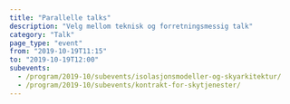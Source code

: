 ```yaml
---
title: "Parallelle talks"
description: "Velg mellom teknisk og forretningsmessig talk"
category: "Talk"
page_type: "event"
from: "2019-10-19T11:15"
to: "2019-10-19T12:00"
subevents:
  - /program/2019-10/subevents/isolasjonsmodeller-og-skyarkitektur/
  - /program/2019-10/subevents/kontrakt-for-skytjenester/
---
```


 